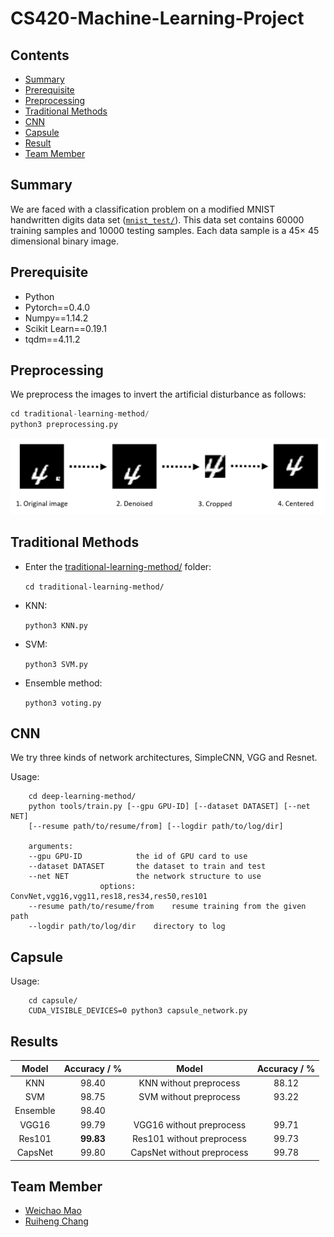 # CS420-Machine-Learning-Project

## Contents

* [Summary](#summary)
* [Prerequisite](#prerequisite)
* [Preprocessing](#preprocessing)
* [Traditional Methods](#traditional-methods)
* [CNN](#cnn)
* [Capsule](#capsule)
* [Result](#result)
* [Team Member](#team-member)

## Summary

We are faced with a classification problem on a modified MNIST handwritten digits data set ([`mnist_test/`](./mnist_test)). This data set contains 60000 training samples and 10000 testing samples. Each data sample is a 45× 45 dimensional binary image.

## Prerequisite

* Python
* Pytorch==0.4.0
* Numpy==1.14.2
* Scikit Learn==0.19.1
* tqdm==4.11.2

## Preprocessing

We preprocess the images to invert the artificial disturbance as follows:

```python
cd traditional-learning-method/
python3 preprocessing.py
```

![](./Presentation/preprocessing.png)

## Traditional Methods

* Enter the [traditional-learning-method/](./traditional-learning-method) folder:

  `cd traditional-learning-method/`

* KNN:

  `python3 KNN.py`

* SVM:

  `python3 SVM.py`

* Ensemble method:

  `python3 voting.py`

## CNN

We try three kinds of network architectures, SimpleCNN, VGG and Resnet.

Usage:

```
	cd deep-learning-method/
	python tools/train.py [--gpu GPU-ID] [--dataset DATASET] [--net NET] 
	[--resume path/to/resume/from] [--logdir path/to/log/dir]

	arguments:
	--gpu GPU-ID    		the id of GPU card to use
	--dataset DATASET  		the dataset to train and test
	--net NET     			the network structure to use
					options: ConvNet,vgg16,vgg11,res18,res34,res50,res101      
	--resume path/to/resume/from	resume training from the given path
	--logdir path/to/log/dir	directory to log 
```

## Capsule

Usage:

```
	cd capsule/
	CUDA_VISIBLE_DEVICES=0 python3 capsule_network.py
```

## Results

|  Model   | Accuracy / % |         Model          | Accuracy / % |
| :------: | :----------: | :--------------------: | :----------: |
|   KNN    |    98.40     | KNN without preprocess |    88.12     |
|   SVM    |    98.75     | SVM without preprocess |    93.22     |
| Ensemble |    98.40     |                        |              |
|  VGG16 |       99.79  |  VGG16 without preprocess |    99.71     |
| Res101     |  **99.83**  |  Res101 without preprocess |    99.73    |
|  CapsNet      | 99.80  | CapsNet without preprocess |    99.78   |



## Team Member

* [Weichao Mao](https://github.com/xizeroplus)
* [Ruiheng Chang](https://github.com/crh19970307)




